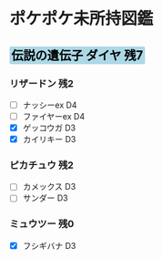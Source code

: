 # ポケポケ未所持図鑑
<!--
Highlight code
<span style="background:BGcolor;color:TXcolor;border-radius:3px;padding:3px;">
</span>
--->
## <span style="background: lightblue;color:black;border-radius:3px;padding:3px;">伝説の遺伝子 ダイヤ 残7</span>

### リザードン 残2
- [ ] ナッシーex D4
- [ ] ファイヤーex D4
- [x] ゲッコウガ D3
- [x] カイリキー D3

### ピカチュウ 残2
- [ ] カメックス D3
- [ ] サンダー D3

### ミュウツー 残0
- [x] フシギバナ D3